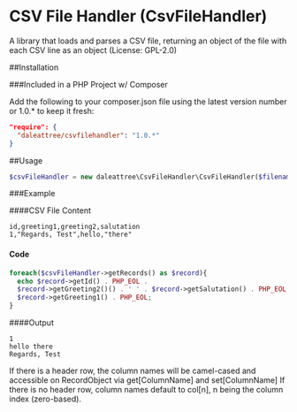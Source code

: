CSV File Handler (CsvFileHandler)
=================================

A library that loads and parses a CSV file, returning an object of the file with each CSV line as an object (License: GPL-2.0)

##Installation

###Included in a PHP Project w/ Composer

Add the following to your composer.json file using the latest version number or 1.0.* to keep it fresh:

```JSON
"require": {
  "daleattree/csvfilehandler": "1.0.*"
}
```

##Usage


```PHP
$csvFileHandler = new daleattree\CsvFileHandler\CsvFileHandler($filename, [$headerRow = true], [$delimiter = ','], [$enclosure = '"'], [$escape = '\\']);
```

###Example

####CSV File Content
```
id,greeting1,greeting2,salutation
1,"Regards, Test",hello,"there"
```

#### Code
```PHP
foreach($csvFileHandler->getRecords() as $record){
  echo $record->getId() . PHP_EOL . 
  $record->getGreeting2()() . ' ' . $record->getSalutation() . PHP_EOL . 
  $record->getGreeting1() . PHP_EOL;
}
```

####Output
```
1
hello there
Regards, Test
```

If there is a header row, the column names will be camel-cased and accessible on RecordObject via get[ColumnName] and set[ColumnName]
If there is no header row, column names default to col[n], n being the column index (zero-based).

